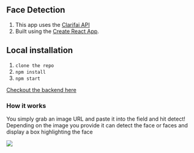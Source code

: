 
## Face Detection
 1. This app uses the [Clarifai API](https://www.clarifai.com/models/face-detection-image-recognition-model-a403429f2ddf4b49b307e318f00e528b-detection)
 2. Built using the [Create React App](https://github.com/facebook/create-react-app).
 
## Local installation
  1. `clone the repo`
  2. `npm install`
  3. `npm start`

[Checkout the backend here](https://github.com/SNasser97/facial-recognition-app-api)

### How it works
 You simply grab an image URL and paste it into the field and hit detect!
 Depending on the image you provide it can detect the face or faces and display a box highlighting the face

![](face-detect-guide.gif)
